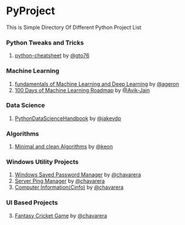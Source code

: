 # PyProject
This is Simple Directory Of Different Python Project List

### Python Tweaks and Tricks
1) [python-cheatsheet](https://github.com/gto76/python-cheatsheet) by [@gto76](https://github.com/gto76)

### Machine Learning
1) [fundamentals of Machine Learning and Deep Learning](https://github.com/ageron/handson-ml) by [@ageron](https://github.com/ageron)
2) [100 Days of Machine Learning Roadmap](https://github.com/Avik-Jain/100-Days-Of-ML-Code) by [@Avik-Jain](https://github.com/Avik-Jain)


### Data Science
1) [PythonDataScienceHandbook](https://github.com/jakevdp/PythonDataScienceHandbook) by [@jakevdp](https://github.com/jakevdp/)


### Algorithms
1) [Minimal and clean Algorithms](https://github.com/keon/algorithms) by [@keon](https://github.com/keon/)

### Windows Utility Projects
1) [Windows Saved Password Manager](https://github.com/chavarera/WSPManager) by [@chavarera](https://github.com/chavarera)
2) [Server Ping Manager](https://github.com/chavarera/ServerPingManager) by [@chavarera](https://github.com/chavarera)
3) [Computer Information(Cinfo)](https://github.com/chavarera/Cinfo) by [@chavarera](https://github.com/chavarera)


### UI Based Projects
3) [Fantasy Cricket Game](https://github.com/chavarera/Fantasy-Cricket-Game) by [@chavarera](https://github.com/chavarera)
